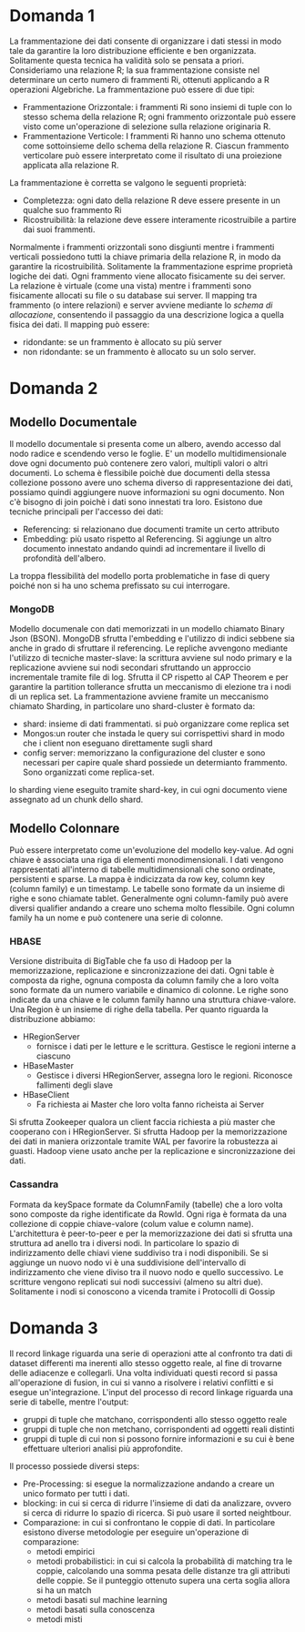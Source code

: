 # Domanda 1

La frammentazione dei dati consente di organizzare i dati stessi in modo tale da garantire la loro distribuzione efficiente e ben organizzata. Solitamente questa tecnica ha validità solo se pensata a priori.
Consideriamo una relazione R; la sua frammentazione consiste nel determinare un certo numero di frammenti Ri, ottenuti applicando a R operazioni Algebriche. La frammentazione può essere di due tipi:

- Frammentazione Orizzontale: i frammenti Ri sono insiemi di tuple con lo stesso schema della relazione R; ogni frammento orizzontale può essere visto come un'operazione di selezione sulla relazione originaria R.
- Frammentazione Verticole: I frammenti Ri hanno uno schema ottenuto come sottoinsieme dello schema della relazione R. Ciascun frammento verticolare può essere interpretato come il risultato di una proiezione applicata alla relazione R.

La frammentazione è corretta se valgono le seguenti proprietà:

- Completezza: ogni dato della relazione R deve essere presente in un qualche suo frammento Ri
- Ricostruibilità: la relazione deve essere interamente ricostruibile a partire dai suoi frammenti.

Normalmente i frammenti orizzontali sono disgiunti mentre i frammenti verticali possiedono tutti la chiave primaria della relazione R, in modo da garantire la ricostruibilità. Solitamente la frammentazione esprime proprietà logiche dei dati.
Ogni frammento viene allocato fisicamente su dei server. La relazione è virtuale (come una vista) mentre i frammenti sono fisicamente allocati su file o su database sui server. Il mapping tra frammento (o intere relazioni) e server avviene mediante lo _schema di allocazione_, consentendo il passaggio da una descrizione logica a quella fisica dei dati.
Il mapping può essere:

- ridondante: se un frammento è allocato su più server
- non ridondante: se un frammento è allocato su un solo server.

# Domanda 2

## Modello Documentale

Il modello documentale si presenta come un albero, avendo accesso dal nodo radice e scendendo verso le foglie. E' un modello multidimensionale dove ogni documento può contenere zero valori, multipli valori o altri documenti. Lo schema è flessibile poichè due documenti della stessa collezione possono avere uno schema diverso di rappresentazione dei dati, possiamo quindi aggiungere nuove informazioni su ogni documento. Non c'è bisogno di join poichè i dati sono innestati tra loro.
Esistono due tecniche principali per l'accesso dei dati:

- Referencing: si relazionano due documenti tramite un certo attributo
- Embedding: più usato rispetto al Referencing. Si aggiunge un altro documento innestato andando quindi ad incrementare il livello di profondità dell'albero.

La troppa flessibilità del modello porta problematiche in fase di query poiché non si ha uno schema prefissato su cui interrogare.

### MongoDB

Modello documenale con dati memorizzati in un modello chiamato Binary Json (BSON). MongoDB sfrutta l'embedding e l'utilizzo di indici sebbene sia anche in grado di sfruttare il referencing. Le repliche avvengono mediante l'utilizzo di tecniche master-slave: la scrittura avviene sul nodo primary e la replicazione avviene sui nodi secondari sfruttando un approccio incrementale tramite file di log. Sfrutta il CP rispetto al CAP Theorem e per garantire la partition tollerance sfrutta un meccanismo di elezione tra i nodi di un replica set. La frammentazione avviene framite un meccanismo chiamato Sharding, in particolare uno shard-cluster è formato da:

- shard: insieme di dati frammentati. si può organizzare come replica set
- Mongos:un router che instada le query sui corrispettivi shard in modo che i client non eseguano direttamente sugli shard
- config server: memorizzano la configurazione del cluster e sono necessari per capire quale shard possiede un determianto frammento. Sono organizzati come replica-set.

lo sharding viene eseguito tramite shard-key, in cui ogni documento viene assegnato ad un chunk dello shard.

## Modello Colonnare

Può essere interpretato come un'evoluzione del modello key-value. Ad ogni chiave è associata una riga di elementi monodimensionali. I dati vengono rappresentati all'interno di tabelle multidimensionali che sono ordinate, persistenti e sparse. La mappa è indicizzata da row key, column key (column family) e un timestamp. Le tabelle sono formate da un insieme di righe e sono chiamate tablet. Generalmente ogni column-family può avere diversi qualifier andando a creare uno schema molto flessibile. Ogni column family ha un nome e può contenere una serie di colonne.

### HBASE

Versione distribuita di BigTable che fa uso di Hadoop per la memorizzazione, replicazione e sincronizzazione dei dati. Ogni table è composta da righe, ognuna composta da column family che a loro volta sono formate da un numero variabile e dinamico di colonne. Le righe sono indicate da una chiave e le column family hanno una struttura chiave-valore.
Una Region è un insieme di righe della tabella. Per quanto riguarda la distribuzione abbiamo:

- HRegionServer
  - fornisce i dati per le letture e le scrittura. Gestisce le regioni interne a ciascuno
- HBaseMaster
  - Gestisce i diversi HRegionServer, assegna loro le regioni. Riconosce fallimenti degli slave
- HBaseClient
  - Fa richiesta ai Master che loro volta fanno richeista ai Server

Si sfrutta Zookeeper qualora un client faccia richiesta a più master che cooperano con i HRegionServer. Si sfrutta Hadoop per la memorizzazione dei dati in maniera orizzontale tramite WAL per favorire la robustezza ai guasti. Hadoop viene usato anche per la replicazione e sincronizzazione dei dati.

### Cassandra

Formata da keySpace formate da ColumnFamily (tabelle) che a loro volta sono composte da righe identificate da RowId. Ogni riga è formata da una collezione di coppie chiave-valore (colum value e column name). L'architettura è peer-to-peer e per la memorizzazione dei dati si sfrutta una struttura ad anello tra i diversi nodi. In particolare lo spazio di indirizzamento delle chiavi viene suddiviso tra i nodi disponibili. Se si aggiunge un nuovo nodo vi è una suddivisione dell'intervallo di indirizzamento che viene diviso tra il nuovo nodo e quello successivo. Le scritture vengono replicati sui nodi successivi (almeno su altri due). Solitamente i nodi si conoscono a vicenda tramite i Protocolli di Gossip

# Domanda 3

Il record linkage riguarda una serie di operazioni atte al confronto tra dati di dataset differenti ma inerenti allo stesso oggetto reale, al fine di trovarne delle adiacenze e collegarli. Una volta individuati questi record si passa all'operazione di fusion, in cui si vanno a risolvere i relativi conflitti e si esegue un'integrazione.
L'input del processo di record linkage riguarda una serie di tabelle, mentre l'output:

- gruppi di tuple che matchano, corrispondenti allo stesso oggetto reale
- gruppi di tuple che non metchano, corrispondenti ad oggetti reali distinti
- gruppi di tuple di cui non si possono fornire informazioni e su cui è bene effettuare ulteriori analisi più approfondite.

Il processo possiede diversi steps:

- Pre-Processing: si esegue la normalizzazione andando a creare un unico formato per tutti i dati.
- blocking: in cui si cerca di ridurre l'insieme di dati da analizzare, ovvero si cerca di ridurre lo spazio di ricerca. Si può usare il sorted neightbour.
- Comparazione: in cui si confrontano le coppie di dati. In particolare esistono diverse metodologie per eseguire un'operazione di comparazione:
  - metodi empirici
  - metodi probabilistici: in cui si calcola la probabilità di matching tra le coppie, calcolando una somma pesata delle distanze tra gli attributi delle coppie. Se il punteggio ottenuto supera una certa soglia allora si ha un match
  - metodi basati sul machine learning
  - metodi basati sulla conoscenza
  - metodi misti
